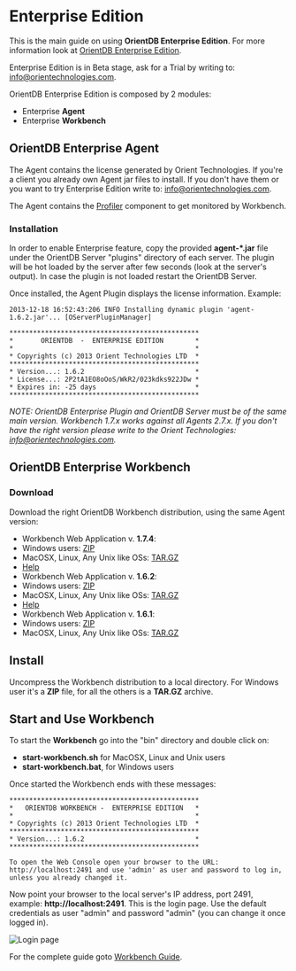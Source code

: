 # Enterprise Edition

This is the main guide on using <b>OrientDB Enterprise Edition</b>. For more information look at [OrientDB Enterprise Edition](http://www.orientechnologies.com/enterprise.htm).

Enterprise Edition is in Beta stage, ask for a Trial by writing to: info@orientechnologies.com.

OrientDB Enterprise Edition is composed by 2 modules:
- Enterprise **Agent**
- Enterprise **Workbench**

## OrientDB Enterprise Agent
The Agent contains the license generated by Orient Technologies. If you're a client you already own Agent jar files to install. If you don't have them or you want to try Enterprise Edition write to: info@orientechnologies.com.

The Agent contains the [Profiler](Profiler.md) component to get monitored by Workbench.

### Installation
In order to enable Enterprise feature, copy the provided **agent-*.jar** file under the OrientDB Server "plugins" directory of each server. The plugin will be hot loaded by the server after few seconds (look at the server's output). In case the plugin is not loaded restart the OrientDB Server.

Once installed, the Agent Plugin displays the license information. Example:

    2013-12-18 16:52:43:206 INFO Installing dynamic plugin 'agent-1.6.2.jar'... [OServerPluginManager]

    ************************************************
    *       ORIENTDB  -  ENTERPRISE EDITION        *
    *                                              *
    * Copyrights (c) 2013 Orient Technologies LTD  *
    ************************************************
    * Version...: 1.6.2                            *
    * License...: 2P2tA1EO8oOoS/WkR2/023kdks922JDw *
    * Expires in: -25 days                         *
    ************************************************

_NOTE: OrientDB Enterprise Plugin and OrientDB Server must be of the same main version. Workbench 1.7.x works against all Agents 2.7.x. If you don't have the right version please write to the Orient Technologies: info@orientechnologies.com._

## OrientDB Enterprise Workbench

### Download
Download the right OrientDB Workbench distribution, using the same Agent version:
- Workbench Web Application v. **1.7.4**:
 - Windows users: [ZIP](http://www.orientdb.org/portal/function/portal/download/unknown@unknown.com/-/-/-/-/-/orientdb-workbench-1.7.4.zip/-/-/multi)
 - MacOSX, Linux, Any Unix like OSs: [TAR.GZ](http://www.orientdb.org/portal/function/portal/download/unknown@unknown.com/-/-/-/-/-/orientdb-workbench-1.7.4.tar.gz/-/-/multi)
 - [Help](http://www.orientechnologies.com/enterprise/1.7.4/introduction.html)
- Workbench Web Application v. **1.6.2**:
 - Windows users: [ZIP](http://www.orientdb.org/portal/function/portal/download/unknown@unknown.com/-/-/-/-/-/orientdb-workbench-1.6.2.zip/-/-/multi)
 - MacOSX, Linux, Any Unix like OSs: [TAR.GZ](http://www.orientdb.org/portal/function/portal/download/unknown@unknown.com/-/-/-/-/-/orientdb-workbench-1.6.2.tar.gz/-/-/multi)
 - [Help](http://www.orientechnologies.com/enterprise/1.6.2/introduction.html)
- Workbench Web Application v. **1.6.1**:
 - Windows users: [ZIP](http://www.orientdb.org/portal/function/portal/download/unknown@unknown.com/-/-/-/-/-/orientdb-workbench-1.6.1.zip/-/-/multi)
 - MacOSX, Linux, Any Unix like OSs: [TAR.GZ](http://www.orientdb.org/portal/function/portal/download/unknown@unknown.com/-/-/-/-/-/orientdb-workbench-1.6.1.tar.gz/-/-/multi)

## Install
Uncompress the Workbench distribution to a local directory. For Windows user it's a **ZIP** file, for all the others is a **TAR.GZ** archive.

## Start and Use Workbench

To start the **Workbench** go into the "bin" directory and double click on:
- **start-workbench.sh** for MacOSX, Linux and Unix users
- **start-workbench.bat**, for Windows users

Once started the Workbench ends with these messages:

    ************************************************
    *   ORIENTDB WORKBENCH -  ENTERPRISE EDITION   *
    *                                              *
    * Copyrights (c) 2013 Orient Technologies LTD  *
    ************************************************
    * Version...: 1.6.2                            *
    ************************************************

    To open the Web Console open your browser to the URL: http://localhost:2491 and use 'admin' as user and password to log in, unless you already changed it.

Now point your browser to the local server's IP address, port 2491, example: **http://localhost:2491**. This is the login page. Use the default credentials as user "admin" and password "admin" (you can change it once logged in).

![Login page](http://www.orientechnologies.com/enterprise/last/login.png)

For the complete guide goto [Workbench Guide](http://www.orientechnologies.com/enterprise/last/userguide.html).
